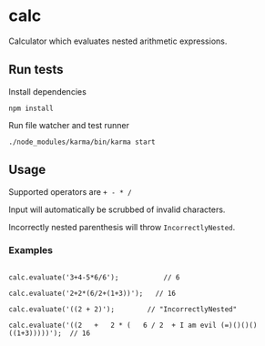 calc
====

Calculator which evaluates nested arithmetic expressions.

## Run tests

Install dependencies
```
npm install
```

Run file watcher and test runner

```
./node_modules/karma/bin/karma start
```

## Usage

Supported operators are ``+ - * /``

Input will automatically be scrubbed of invalid characters.

Incorrectly nested parenthesis will throw ``IncorrectlyNested``.


### Examples

```

calc.evaluate('3+4-5*6/6');			  // 6

calc.evaluate('2+2*(6/2+(1+3))');	// 16

calc.evaluate('((2 + 2)');        // "IncorrectlyNested"

calc.evaluate('((2   +   2 * (   6 / 2  + I am evil (=)()()()((1+3)))))');	// 16


```
